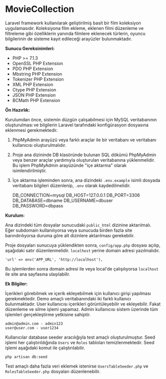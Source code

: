 # MovieCollection

Laravel framework kullanılarak geliştirilmiş basit bir film koleksiyon uygulamasıdır. Koleksiyona film ekleme, eklenen filmi düzenleme ve filtreleme gibi özelliklerin yanında filmlere eklenecek türlerin, oyuncu bilgilerinin de sisteme kayıt edileceği arayüzler bulunmaktadır.

**Sunucu Gereksinimleri:**

-   PHP >= 7.1.3
-   OpenSSL PHP Extension
-   PDO PHP Extension
-   Mbstring PHP Extension
-   Tokenizer PHP Extension
-   XML PHP Extension
-   Ctype PHP Extension
-   JSON PHP Extension
-   BCMath PHP Extension

 **Ön Hazırlık:**
 
Kurulumdan önce, sistemin düzgün çalışabilmesi için MySQL veritabanının oluşturulması ve bilgilerin Laravel tarafındaki konfigürasyon dosyasına eklenmesi gerekmektedir.

1. PhpMyAdmin arayüzü veya farklı araçlar ile bir veritabanı ve veritabanı kullanıcısı oluşturulmalıdır.

2. Proje ana dizininde DB klasöründe bulunan SQL dökümü PhpMyAdmin veya benzer araçlar yardımıyla oluşturulan veritabanına yüklenmelidir. Bu işlem PhpMyAdmin arayüzünde "içe aktarma" olarak isimlendirilmiştir.

3. İçe aktarma işleminden sonra, ana dizindeki `.env.example` isimli dosyada veritabanı bilgileri düzenlenip, `.env` olarak kaydedilmelidir.

    DB_CONNECTION=mysql
    DB_HOST=127.0.0.1
    DB_PORT=3306
    DB_DATABASE=dbname
    DB_USERNAME=dbuser
    DB_PASSWORD=dbpass

**Kurulum:**

Ana dizindeki tüm dosyalar sunucudaki `public_html` dizinine aktarılmalı. Eğer subdomain kullanılıyorsa veya sunucuda birden fazla site barındırılıyorsa duruma göre alt dizinlere aktarılması gerekebilir.

Proje dosyaları sunucuya yüklendikten sonra, `config/app.php` dosyası açılıp, aşağıdaki satır düzenlenmelidir. `localhost` yerine domain adresi yazılmalıdır.

    'url' => env('APP_URL', 'http://localhost'),

Bu işlemlerden sonra domain adresi ile veya local'de çalışılıyorsa `localhost` ile site ana sayfasına ulaşılabilir.

**Ek Bilgiler:**

İçerikleri görebilmek ve içerik ekleyebilmek için kullanıcı girişi yapılması gerekmektedir. Demo amaçlı veritabanındaki iki farklı kullanıcı bulunmaktadır. User kullanıcısı içerikleri görüntüleyebilir ve ekleyebilir. Fakat düzenleme ve silme işlemi yapamaz. Admin kullanıcısı sistem üzerinde tüm işlemleri gerçekleştirme yetkisine sahiptir.

    admin@admin.com - admin123
    user@user.com - user1234

Kullanıcılar database seeder aracılığıyla test amaçlı oluşturulmuştur. Seed işlemi her çalıştırıldığında `Users` ve `Roles` tabloları temizlenmektedir. Seed işlemi aşağıdaki komut ile çalıştırılabilir.

    php artisan db:seed

Test amaçlı daha fazla veri eklemek istenirse `UsersTableSeeder.php` ve `RolesTableSeeder.php` dosyaları düzenlenebilir.
